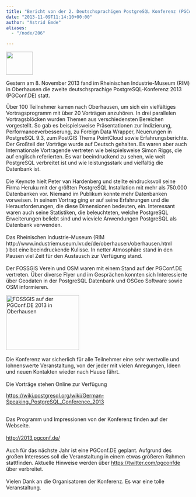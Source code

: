 ```yaml
---
title: "Bericht von der 2. Deutschsprachigen PostgreSQL Konferenz (PGConf.DE) in Oberhausen"
date: "2013-11-09T11:14:10+00:00"
author: "Astrid Emde"
aliases:
  - "/node/206"

---
```


<p><img alt="" src="https://pbs.twimg.com/profile_images/1384596712/pgconfde-twitter01.png" style="width: 73px; height: 63px;" /></p>
<p>Gestern am 8. November 2013 fand im Rheinischen Industrie-Museum (RIM) in Oberhausen die zweite deutschsprachige PostgreSQL-Konferenz 2013 (PGConf.DE) statt.</p>
<p>&Uuml;ber 100 Teilnehmer kamen nach Oberhausen, um sich ein vielfältiges Vortragsprogramm mit über 20 Vorträgen anzuhören. In drei parallelen Vortragsblöcken wurden Themen aus verschiedensten Bereichen vorgestellt. So gab es beispielsweise Präsentationen zur Indizierung, Performanceverbesserung, zu Foreign Data Wrapper, Neuerungen in PostgreSQL 9.3, zum PostGIS Thema PointCloud sowie Erfahrungsberichte. Der Großteil der Vorträge wurde auf Deutsch gehalten. Es waren aber auch Internationale Vortragende vertreten wie beispielsweise Simon Riggs, die auf englisch referierten. Es war beeindruckend zu sehen, wie weit PostgreSQL verbreitet ist und wie leistungsstark und vielfältig die Datenbank ist.<br />
	<br />
	Die Keynote hielt Peter van Hardenberg und stellte eindrucksvoll seine Firma Heruku mit der größten PostgreSQL Installation mit mehr als 750.000 Datenbanken vor. Niemand im Publikum konnte mehr Datenbanken vorweisen. In seinem Vortrag ging er auf seine Erfahrungen und die Herausforderungen, die diese Dimensionen bedeuten, ein. Interessant waren auch seine Statistiken, die beleuchteten, welche PostgreSQL Erweiterungen beliebt sind und wieviele Anwendungen PostgreSQL als Datenbank verwenden.<br />
	<br />
	Das Rheinischen Industrie-Museum (RIM http://www.industriemuseum.lvr.de/de/oberhausen/oberhausen.html<br />
	) bot eine beeindruckende Kulisse. In netter Atmosphäre stand in den Pausen viel Zeit für den Austausch zur Verfügung stand.<br />
	<br />
	Der FOSSGIS Verein und OSM waren mit einem Stand auf der PGConf.DE vertreten. &Uuml;ber diverse Flyer und im Gesprächen konnten sich Interessierte über Geodaten in der PostgreSQL Datenbank und OSGeo Software sowie OSM informieren.</p>
<p><img alt="FOSSGIS auf der PGConf.DE 2013 in Oberhausen" src="https://pbs.twimg.com/media/BYiseZ2IUAA0e0q.jpg" style="width: 200px; height: 150px;" /><br />
	<br />
	Die Konferenz war sicherlich für alle Teilnehmer eine sehr wertvolle und lohnenswerte Veranstaltung, von der jeder mit vielen Anregungen, Ideen und neuen Kontakten wieder nach Hause fährt.<br />
	<br />
	Die Vorträge stehen Online zur Verfügung</p>
<p><a href="https://wiki.postgresql.org/wiki/German-Speaking_PostgreSQL_Conference_2013">https://wiki.postgresql.org/wiki/German-Speaking_PostgreSQL_Conference_2013</a></p>
<p><br />
	Das Programm und Impressionen von der Konferenz finden auf der Webseite.<a href="http://2013.pgconf.de/"><br />
	<br />
	http://2013.pgconf.de/</a><br />
	<br />
	Auch für das nächste Jahr ist eine PGConf.DE geplant. Aufgrund des großen Interesses soll die Veranstaltung in einem etwas größeren Rahmen stattfinden. Aktuelle Hinweise werden über <a href="https://twitter.com/pgconfde">https://twitter.com/pgconfde</a> über verbreitet.<br />
	<br />
	Vielen Dank an die Organisatoren der Konferenz. Es war eine tolle Veranstaltung.</p>
